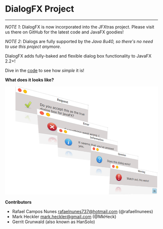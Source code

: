 DialogFX Project
================

*****

_NOTE 1_: DialogFX is now incorporated into the JFXtras project. Please visit us there on GitHub for the latest
code and JavaFX goodies!

_NOTE 2_: Dialogs are fully supported by the **Java 8u40*, so *there's no need to use this project anymore**.

DialogFX adds fully-baked and flexible dialog box functionality to JavaFX 2.2+!

Dive in the [code](https://github.com/rafaelcn/DialogFX/blob/master/examples/Main.java) to see how _simple_ it is!

__What does it looks like?__

![DialogFX application example](sample.png)


__Contributors__
 
 * Rafael Campos Nunes <rafaelnunes737@hotmail.com> (@rafaellnunees)
 * Mark Heckler <mark.heckler@gmail.com> (@MkHeck)
 * Gerrit Grunwald (also known as HanSolo)
